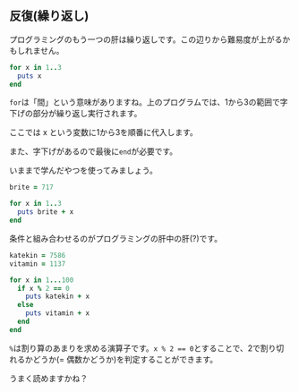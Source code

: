 ## 反復(繰り返し)

プログラミングのもう一つの肝は繰り返しです。この辺りから難易度が上がるかもしれません。

```ruby
for x in 1..3
  puts x
end
```

`for`は「間」という意味がありますね。上のプログラムでは、1から3の範囲で字下げの部分が繰り返し実行されます。

ここでは x という変数に1から3を順番に代入します。

また、字下げがあるので最後に`end`が必要です。

いままで学んだやつを使ってみましょう。

```ruby
brite = 717

for x in 1..3
  puts brite + x
end
```

条件と組み合わせるのがプログラミングの肝中の肝(?)です。

```ruby
katekin = 7586
vitamin = 1137

for x in 1...100
  if x % 2 == 0
    puts katekin + x
  else
    puts vitamin + x
  end
end
```

`%`は割り算のあまりを求める演算子です。`x % 2 == 0`とすることで、2で割り切れるかどうか(= 偶数かどうか)を判定することができます。

うまく読めますかね？
